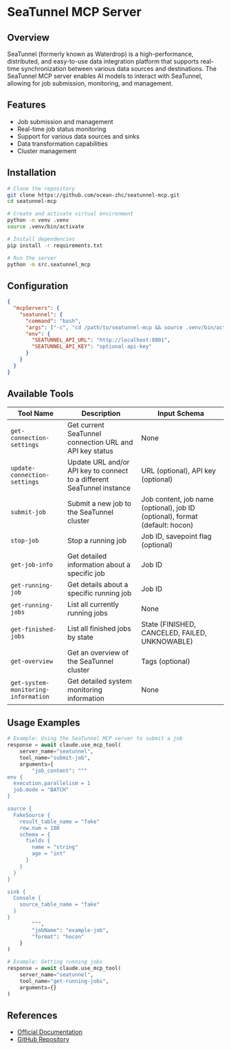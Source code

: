 # SeaTunnel MCP Server

## Overview

SeaTunnel (formerly known as Waterdrop) is a high-performance, distributed, and easy-to-use data integration platform that supports real-time synchronization between various data sources and destinations. The SeaTunnel MCP server enables AI models to interact with SeaTunnel, allowing for job submission, monitoring, and management.

## Features

- Job submission and management
- Real-time job status monitoring
- Support for various data sources and sinks
- Data transformation capabilities
- Cluster management

## Installation

```bash
# Clone the repository
git clone https://github.com/ocean-zhc/seatunnel-mcp.git
cd seatunnel-mcp

# Create and activate virtual environment
python -m venv .venv
source .venv/bin/activate

# Install dependencies
pip install -r requirements.txt

# Run the server
python -m src.seatunnel_mcp
```

## Configuration

```json
{
  "mcpServers": {
    "seatunnel": {
      "command": "bash",
      "args": ["-c", "cd /path/to/seatunnel-mcp && source .venv/bin/activate && python -m src.seatunnel_mcp"],
      "env": {
        "SEATUNNEL_API_URL": "http://localhost:8801",
        "SEATUNNEL_API_KEY": "optional-api-key"
      }
    }
  }
}
```

## Available Tools

| Tool Name | Description | Input Schema |
|-----------|-------------|---------------|
| `get-connection-settings` | Get current SeaTunnel connection URL and API key status | None |
| `update-connection-settings` | Update URL and/or API key to connect to a different SeaTunnel instance | URL (optional), API key (optional) |
| `submit-job` | Submit a new job to the SeaTunnel cluster | Job content, job name (optional), job ID (optional), format (default: hocon) |
| `stop-job` | Stop a running job | Job ID, savepoint flag (optional) |
| `get-job-info` | Get detailed information about a specific job | Job ID |
| `get-running-job` | Get details about a specific running job | Job ID |
| `get-running-jobs` | List all currently running jobs | None |
| `get-finished-jobs` | List all finished jobs by state | State (FINISHED, CANCELED, FAILED, UNKNOWABLE) |
| `get-overview` | Get an overview of the SeaTunnel cluster | Tags (optional) |
| `get-system-monitoring-information` | Get detailed system monitoring information | None |

## Usage Examples

```python
# Example: Using the SeaTunnel MCP server to submit a job
response = await claude.use_mcp_tool(
    server_name="seatunnel",
    tool_name="submit-job",
    arguments={
        "job_content": """
env {
  execution.parallelism = 1
  job.mode = "BATCH"
}

source {
  FakeSource {
    result_table_name = "fake"
    row.num = 100
    schema = {
      fields {
        name = "string"
        age = "int"
      }
    }
  }
}

sink {
  Console {
    source_table_name = "fake"
  }
}
        """,
        "jobName": "example-job",
        "format": "hocon"
    }
)

# Example: Getting running jobs
response = await claude.use_mcp_tool(
    server_name="seatunnel",
    tool_name="get-running-jobs",
    arguments={}
)
```

## References

- [Official Documentation](https://seatunnel.apache.org/docs)
- [GitHub Repository](https://github.com/ocean-zhc/seatunnel-mcp)